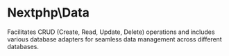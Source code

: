 # Nextphp\Data
Facilitates CRUD (Create, Read, Update, Delete) operations and includes various database adapters for seamless data management across different databases.
